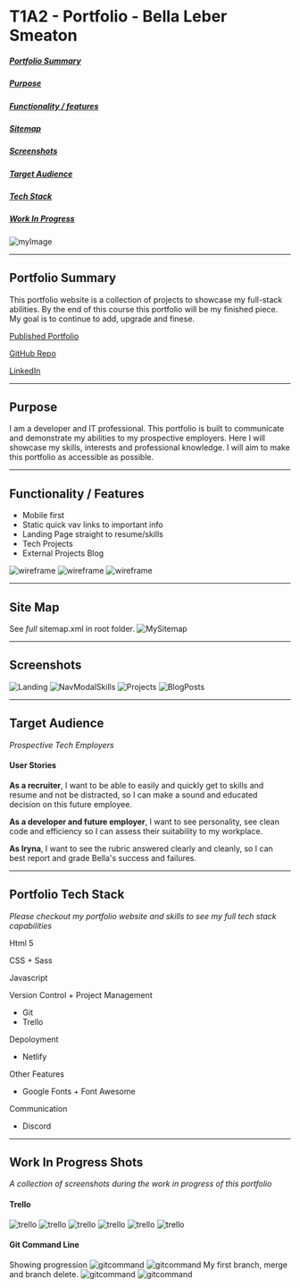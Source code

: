# T1A2 - Portfolio - Bella Leber Smeaton

##### [Portfolio Summary](#PortfolioSummary)

##### [Purpose](#Purpose)

##### [Functionality / features](#FunctionalityFeatures)

##### [Sitemap](#Sitemap)

##### [Screenshots](#Screenshots)

##### [Target Audience](#TargetAudience)

##### [Tech Stack](#TechStack)

##### [Work In Progress](#WorkInProgress)

![myImage](https://media.giphy.com/media/XRB1uf2F9bGOA/giphy.gif)

---

## <a id="PortfolioSummary"></a>Portfolio Summary

This portfolio website is a collection of projects to showcase my full-stack abilities. By the end of this course this portfolio will be my finished piece. My goal is to continue to add, upgrade and finese.

[Published Portfolio](bella-leber-smeaton-portfolio.netlify.app)

[GitHub Repo](https://github.com/leberSmeaton/portfolioT1A2)

[LinkedIn](https://www.linkedin.com/in/bella-leber-smeaton/)

---

## <a id="Purpose"></a>Purpose

I am a developer and IT professional. This portfolio is built to communicate and demonstrate my abilities to my prospective employers. Here I will showcase my skills, interests and professional knowledge. I will aim to make this portfolio as accessible as possible.

---

## <a id="FunctionalityFeatures"></a>Functionality / Features

- Mobile first
- Static quick vav links to important info
- Landing Page straight to resume/skills
- Tech Projects
- External Projects Blog

![wireframe](/docs/wireframe1.png)
![wireframe](/docs/wireframe2.png)
![wireframe](/docs/wireframe3.png)

---

## <a id="Sitemap"></a>Site Map

See _full_ sitemap.xml in root folder.
![MySitemap](/docs/sitemap1.png)

---

## <a id="Screenshots"></a>Screenshots

![Landing](/docs/screenshotLanding.png)
![NavModalSkills](/docs/screenshotNavSkills.png)
![Projects](/docs/screenshotProjects.png)
![BlogPosts](/docs/screenshotBlogPost.png)

---

## <a id="TargetAudience"></a>Target Audience

_Prospective Tech Employers_

#### User Stories

**As a recruiter**, I want to be able to easily and quickly get to skills and resume and not be distracted, so I can make a sound and educated decision on this future employee.

**As a developer and future employer**, I want to see personality, see clean code and efficiency so I can assess their suitability to my workplace.

**As Iryna**, I want to see the rubric answered clearly and cleanly, so I can best report and grade Bella's success and failures.

---

## <a id="TechStack"></a>Portfolio Tech Stack

_Please checkout my portfolio website and skills to see my full tech stack capabilities_

Html 5

CSS + Sass

Javascript

Version Control + Project Management

- Git
- Trello

Depoloyment

- Netlify

Other Features

- Google Fonts + Font Awesome

Communication

- Discord

---

## <a id="WorkInProgress"></a>Work In Progress Shots

_A collection of screenshots during the work in progress of this portfolio_

#### Trello

![trello](/docs/trello1.png)
![trello](/docs/trello2.png)
![trello](/docs/trello4.png)
![trello](/docs/trello5.png)
![trello](/docs/trello6.png)
![trello](/docs/trello8.png)

#### Git Command Line

Showing progression
![gitcommand](/docs/gitcommand1.png)
![gitcommand](/docs/gitcommand2.png)
My first branch, merge and branch delete.
![gitcommand](/docs/gitcommand3.png)
![gitcommand](/docs/gitcommand4.png)
